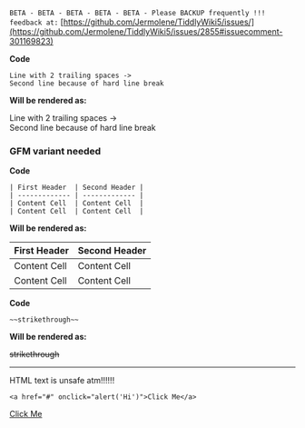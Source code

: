 `BETA - BETA - BETA - BETA - BETA - Please BACKUP frequently !!!`
`feedback at:` [https://github.com/Jermolene/TiddlyWiki5/issues/](https://github.com/Jermolene/TiddlyWiki5/issues/2855#issuecomment-301169823)

**Code**

```
Line with 2 trailing spaces ->  
Second line because of hard line break
```

**Will be rendered as:**

Line with 2 trailing spaces ->  
Second line because of hard line break


### GFM variant needed

**Code**

```
| First Header  | Second Header |
| ------------- | ------------- |
| Content Cell  | Content Cell  |
| Content Cell  | Content Cell  |
```

**Will be rendered as:**

| First Header  | Second Header |
| ------------- | ------------- |
| Content Cell  | Content Cell  |
| Content Cell  | Content Cell  |


**Code**

```
~~strikethrough~~
```

**Will be rendered as:**

~~strikethrough~~

---------------

HTML text is unsafe atm!!!!!!

`<a href="#" onclick="alert('Hi')">Click Me</a>`

<a href="#" onclick="alert('Hi')">Click Me</a>
